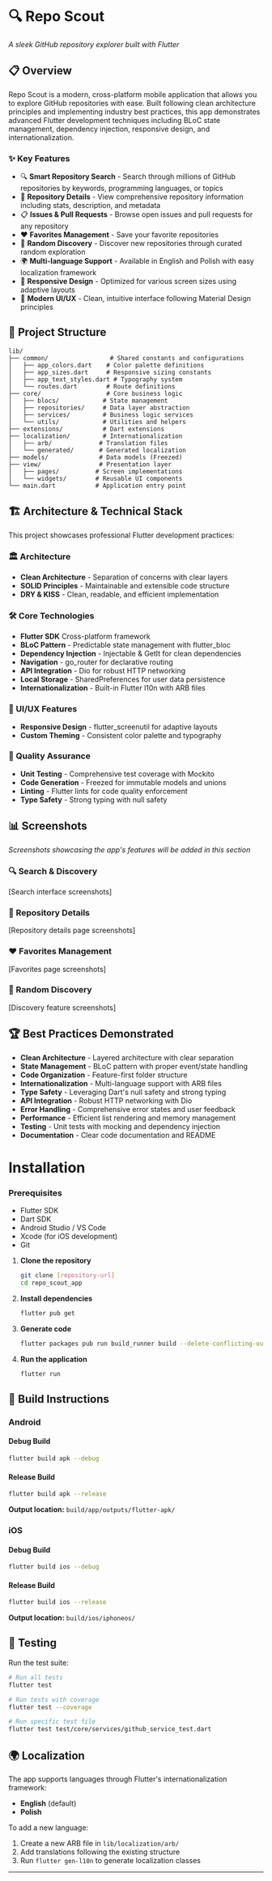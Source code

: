 # 🔍 Repo Scout

*A sleek GitHub repository explorer built with Flutter*

## 📋 Overview

Repo Scout is a modern, cross-platform mobile application that allows you to explore GitHub repositories with ease. Built following clean architecture principles and implementing industry best practices, this app demonstrates advanced Flutter development techniques including BLoC state management, dependency injection, responsive design, and internationalization.

### ✨ Key Features

- 🔍 **Smart Repository Search** - Search through millions of GitHub repositories by keywords, programming languages, or topics
- 📱 **Repository Details** - View comprehensive repository information including stats, description, and metadata
- 📋 **Issues & Pull Requests** - Browse open issues and pull requests for any repository
- ❤️ **Favorites Management** - Save your favorite repositories
- 🎯 **Random Discovery** - Discover new repositories through curated random exploration
- 🌍 **Multi-language Support** - Available in English and Polish with easy localization framework
- 📱 **Responsive Design** - Optimized for various screen sizes using adaptive layouts
- 🎨 **Modern UI/UX** - Clean, intuitive interface following Material Design principles

## 📂 Project Structure

```
lib/
├── common/                 # Shared constants and configurations
│   ├── app_colors.dart    # Color palette definitions
│   ├── app_sizes.dart     # Responsive sizing constants
│   ├── app_text_styles.dart # Typography system
│   └── routes.dart        # Route definitions
├── core/                  # Core business logic
│   ├── blocs/            # State management
│   ├── repositories/     # Data layer abstraction
│   ├── services/         # Business logic services
│   └── utils/            # Utilities and helpers
├── extensions/           # Dart extensions
├── localization/         # Internationalization
│   ├── arb/             # Translation files
│   └── generated/       # Generated localization
├── models/              # Data models (Freezed)
├── view/                # Presentation layer
│   ├── pages/          # Screen implementations
│   └── widgets/        # Reusable UI components
└── main.dart           # Application entry point
```

## 🏗️ Architecture & Technical Stack

This project showcases professional Flutter development practices:

### 🏛️ Architecture
- **Clean Architecture** - Separation of concerns with clear layers
- **SOLID Principles** - Maintainable and extensible code structure
- **DRY & KISS** - Clean, readable, and efficient implementation

### 🛠️ Core Technologies
- **Flutter SDK** Cross-platform framework
- **BLoC Pattern** - Predictable state management with flutter_bloc
- **Dependency Injection** - Injectable & GetIt for clean dependencies
- **Navigation** - go_router for declarative routing
- **API Integration** - Dio for robust HTTP networking
- **Local Storage** - SharedPreferences for user data persistence
- **Internationalization** - Built-in Flutter l10n with ARB files

### 📱 UI/UX Features
- **Responsive Design** - flutter_screenutil for adaptive layouts
- **Custom Theming** - Consistent color palette and typography

### 🧪 Quality Assurance
- **Unit Testing** - Comprehensive test coverage with Mockito
- **Code Generation** - Freezed for immutable models and unions
- **Linting** - Flutter lints for code quality enforcement
- **Type Safety** - Strong typing with null safety

## 📊 Screenshots

<!-- Screenshots will be added here -->
*Screenshots showcasing the app's features will be added in this section*

### 🔍 Search & Discovery
[Search interface screenshots]

### 📱 Repository Details
[Repository details page screenshots]

### ❤️ Favorites Management
[Favorites page screenshots]

### 🎯 Random Discovery
[Discovery feature screenshots]

## 🏆 Best Practices Demonstrated

- **Clean Architecture** - Layered architecture with clear separation 
- **State Management** - BLoC pattern with proper event/state handling
- **Code Organization** - Feature-first folder structure
- **Internationalization** - Multi-language support with ARB files
- **Type Safety** - Leveraging Dart's null safety and strong typing
- **API Integration** - Robust HTTP networking with Dio
- **Error Handling** - Comprehensive error states and user feedback
- **Performance** - Efficient list rendering and memory management
- **Testing** - Unit tests with mocking and dependency injection
- **Documentation** - Clear code documentation and README


# Installation

### Prerequisites

- Flutter SDK 
- Dart SDK
- Android Studio / VS Code
- Xcode (for iOS development)
- Git


1. **Clone the repository**
   ```bash
   git clone [repository-url]
   cd repo_scout_app
   ```

2. **Install dependencies**
   ```bash
   flutter pub get
   ```

3. **Generate code**
   ```bash
   flutter packages pub run build_runner build --delete-conflicting-outputs
   ```

4. **Run the application**
   ```bash
   flutter run
   ```

## 📱 Build Instructions

### Android

#### Debug Build
```bash
flutter build apk --debug
```

#### Release Build
```bash
flutter build apk --release
```

**Output location:** `build/app/outputs/flutter-apk/`

### iOS

#### Debug Build
```bash
flutter build ios --debug
```

#### Release Build
```bash
flutter build ios --release
```

**Output location:** `build/ios/iphoneos/`

## 🧪 Testing

Run the test suite:

```bash
# Run all tests
flutter test

# Run tests with coverage
flutter test --coverage

# Run specific test file
flutter test test/core/services/github_service_test.dart
```

## 🌍 Localization

The app supports languages through Flutter's internationalization framework:

- **English** (default)
- **Polish**

To add a new language:
1. Create a new ARB file in `lib/localization/arb/`
2. Add translations following the existing structure
3. Run `flutter gen-l10n` to generate localization classes
---

